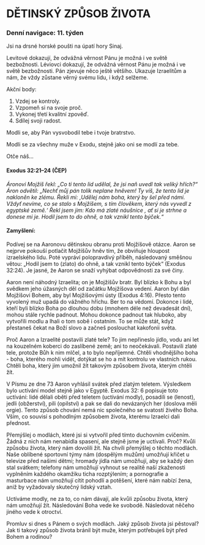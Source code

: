 # DĚTINSKÝ ZPŮSOB ŽIVOTA

### Denní navigace: 11. týden

Jsi na drsné horské poušti na úpatí hory Sinaj.

Levitové dokazují, že odvážná věrnost Pánu je možná i ve světě bezbožnosti. Léviovci dokazují, že odvážná věrnost Pánu je možná i ve světě bezbožnosti. Pán zjevuje něco ještě většího. Ukazuje Izraelitům a nám, že vždy zůstane věrný svému lidu, i když selžeme.

Akční body:
1. Vzdej se kontroly.
2. Vzpomeň si na svoje proč.
3. Vykonej třetí kvalitní zpověď.
4. Sdílej svoji radost.

Modli se, aby Pán vysvobodil tebe i tvoje bratrstvo.

Modli se za všechny muže v Exodu, stejně jako oni se modlí za tebe.

Otče náš...
#### Exodus 32:21–24 (ČEP)
*Áronovi Mojžíš řekl: „Co ti tento lid udělal, že jsi naň uvedl tak veliký hřích?“ Áron odvětil: „Nechť můj pán tolik neplane hněvem! Ty víš, že tento lid je nakloněn ke zlému. Řekli mi: ‚Udělej nám boha, který by šel před námi. Vždyť nevíme, co se stalo s Mojžíšem, s tím člověkem, který nás vyvedl z egyptské země.‘ Řekl jsem jim: Kdo má zlaté náušnice , ať si je strhne a donese mi je. Hodil jsem to do ohně, a tak vznikl tento býček.“*

#### Zamyšlení:
Podívej se na Aaronovu dětinskou obranu proti Mojžíšově otázce. Aaron se nejprve pokouší potlačit Mojžíšův hněv tím, že obviňuje hloupost izraelského lidu. Poté vypráví polopravdivý příběh, následovaný směšnou větou: „Hodil jsem to (zlato) do ohně, a tak vznikl tento býček“ (Exodus 32:24). Je jasné, že Aaron se snaží vyhýbat odpovědnosti za své činy.

Aaron není náhodný Izraelita; on je Mojžíšův bratr. Byl blízko k Bohu a byl svědkem jeho úžasných děl od začátku Mojžíšova vedení. Aaron byl dán Mojžíšovi Bohem, aby byl Mojžíšovými ústy (Exodus 4:16). Přesto tento vyvolený muž upadá do vážného hříchu. Ber to na vědomí. Dokonce i lidé, kteří byli blízko Boha po dlouhou dobu (mnohem déle než devadesát dní), mohou stále rychle padnout. Mohou dokonce padnout tak hluboko, aby vytvořili modlu a lhali o tom sobě i ostatním. To se může stát, když přestaneš čekat na Boží slovo a začneš poslouchat kakofonii světa.

Proč Aaron a Izraelité postavili zlaté tele? To jim nepřineslo jídlo, vodu ani let na kouzelném koberci do zaslíbené země; ani to neočekávali. Postavili zlaté tele, protože Bůh k nim mlčel, a to bylo nepříjemné. Chtěli vhodnějšího boha - boha, kterého mohli vidět, dotýkat se ho a mít kontrolu ve vlastních rukou. Chtěli boha, který jim umožnil žít takovým způsobem života, kterým chtěli žít.

V Písmu ze dne 73 Aaron vyhlásil svátek před zlatým teletem. Výsledkem bylo uctívání model stejně jako v Egyptě. Exodus 32: 6 popisuje toto uctívání: lidé dělali oběti před teletem (uctívání modly), posadili se (lenost), jedli (obžerství), pili (opilství) a pak se dali do nevázaných her (doslova měli orgie). Tento způsob chování nemá nic společného se svatostí živého Boha. Vším, co souvisí s pohodlným způsobem života, kterému Izraelci dali přednost.

Přemýšlej o modlách, které jsi si vytvořil před tímto duchovním cvičením. Žádná z nich nám nenabídla spasení, ale stejně jsme je uctívali. Proč? Kvůli způsobu života, který nám dovolili žít. Na chvíli přemýšlej o těchto modlách. Naše oblíbené sportovní týmy nám (dospělým mužům) umožňují křičet u televize před našimi dětmi; hromady jídla nám umožňují, aby se každý den stal svátkem; telefony nám umožňují vyhnout se realitě naší zkaženosti vyplněním každého okamžiku ticha rozptýlením; a pornografie a masturbace nám umožňují cítit pohodlí a potěšení, které nám nabízí žena, aniž by vyžadovaly skutečný lidský vztah.

Uctíváme modly, ne za to, co nám dávají, ale kvůli způsobu života, který nám umožňují žít. Následování Boha vede ke svobodě. Následovat něčeho jiného vede k otroctví.

Promluv si dnes s Pánem o svých modlách. Jaký způsob života jsi pěstoval? Jak ti takový způsob života bránil být muže, kterým potřebuješ být před Bohem a rodinou?
